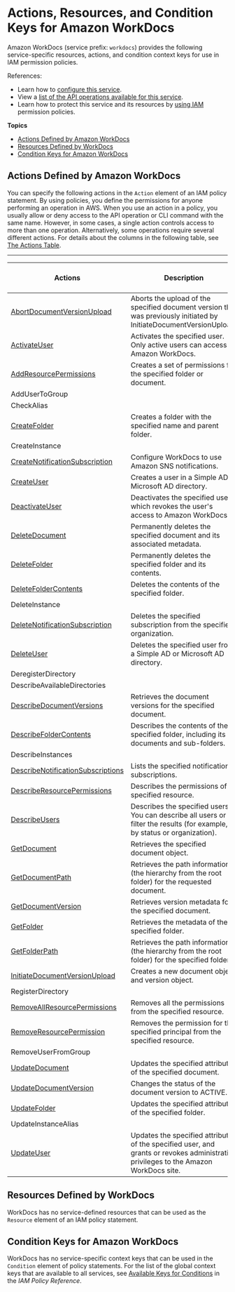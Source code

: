 # Actions, Resources, and Condition Keys for Amazon WorkDocs<a name="list_amazonworkdocs"></a>

Amazon WorkDocs \(service prefix: `workdocs`\) provides the following service\-specific resources, actions, and condition context keys for use in IAM permission policies\.

References:
+ Learn how to [configure this service](http://docs.aws.amazon.com/workdocs/latest/adminguide/)\.
+ View a [list of the API operations available for this service](http://docs.aws.amazon.com/workdocs/latest/APIReference/)\.
+ Learn how to protect this service and its resources by [using IAM](http://docs.aws.amazon.com/workdocs/latest/adminguide/access_permissions.html) permission policies\.

**Topics**
+ [Actions Defined by Amazon WorkDocs](#amazonworkdocs-actions-as-permissions)
+ [Resources Defined by WorkDocs](#amazonworkdocs-resources-for-iam-policies)
+ [Condition Keys for Amazon WorkDocs](#amazonworkdocs-policy-keys)

## Actions Defined by Amazon WorkDocs<a name="amazonworkdocs-actions-as-permissions"></a>

You can specify the following actions in the `Action` element of an IAM policy statement\. By using policies, you define the permissions for anyone performing an operation in AWS\. When you use an action in a policy, you usually allow or deny access to the API operation or CLI command with the same name\. However, in some cases, a single action controls access to more than one operation\. Alternatively, some operations require several different actions\. For details about the columns in the following table, see [The Actions Table](reference_policies_actions-resources-contextkeys.md#actions_table)\.


****  

| Actions | Description | Access Level | Resource Types \(\*required\) | Condition Keys | Dependent Actions | 
| --- | --- | --- | --- | --- | --- | 
| [AbortDocumentVersionUpload](http://docs.aws.amazon.com/workdocs/latest/APIReference/API_AbortDocumentVersionUpload.html) | Aborts the upload of the specified document version that was previously initiated by InitiateDocumentVersionUpload\. | Write |  |  |  | 
| [ActivateUser](http://docs.aws.amazon.com/workdocs/latest/APIReference/API_ActivateUser.html) | Activates the specified user\. Only active users can access Amazon WorkDocs\. | Write |  |  |  | 
| [AddResourcePermissions](http://docs.aws.amazon.com/workdocs/latest/APIReference/API_AddResourcePermissions.html) | Creates a set of permissions for the specified folder or document\. | Write |  |  |  | 
| AddUserToGroup |  | Write |  |  |  | 
| CheckAlias |  | Read |  |  |  | 
| [CreateFolder](http://docs.aws.amazon.com/workdocs/latest/APIReference/API_CreateFolder.html) | Creates a folder with the specified name and parent folder\. | Write |  |  |  | 
| CreateInstance |  | Write |  |  |  | 
| [CreateNotificationSubscription](http://docs.aws.amazon.com/workdocs/latest/APIReference/API_CreateNotificationSubscription.html) | Configure WorkDocs to use Amazon SNS notifications\. | Write |  |  |  | 
| [CreateUser](http://docs.aws.amazon.com/workdocs/latest/APIReference/API_CreateUser.html) | Creates a user in a Simple AD or Microsoft AD directory\. | Write |  |  |  | 
| [DeactivateUser](http://docs.aws.amazon.com/workdocs/latest/APIReference/API_DeactivateUser.html) | Deactivates the specified user, which revokes the user's access to Amazon WorkDocs\. | Write |  |  |  | 
| [DeleteDocument](http://docs.aws.amazon.com/workdocs/latest/APIReference/API_DeleteDocument.html) | Permanently deletes the specified document and its associated metadata\. | Write |  |  |  | 
| [DeleteFolder](http://docs.aws.amazon.com/workdocs/latest/APIReference/API_DeleteFolder.html) | Permanently deletes the specified folder and its contents\. | Write |  |  |  | 
| [DeleteFolderContents](http://docs.aws.amazon.com/workdocs/latest/APIReference/API_DeleteFolderContents.html) | Deletes the contents of the specified folder\. | Write |  |  |  | 
| DeleteInstance |  | Write |  |  |  | 
| [DeleteNotificationSubscription](http://docs.aws.amazon.com/workdocs/latest/APIReference/API_DeleteNotificationSubscription.html) | Deletes the specified subscription from the specified organization\. | Write |  |  |  | 
| [DeleteUser](http://docs.aws.amazon.com/workdocs/latest/APIReference/API_DeleteUser.html) | Deletes the specified user from a Simple AD or Microsoft AD directory\. | Write |  |  |  | 
| DeregisterDirectory |  | Write |  |  |  | 
| DescribeAvailableDirectories |  | List |  |  |  | 
| [DescribeDocumentVersions](http://docs.aws.amazon.com/workdocs/latest/APIReference/API_DescribeDocumentVersions.html) | Retrieves the document versions for the specified document\. | List |  |  |  | 
| [DescribeFolderContents](http://docs.aws.amazon.com/workdocs/latest/APIReference/API_DescribeFolderContents.html) | Describes the contents of the specified folder, including its documents and sub\-folders\. | List |  |  |  | 
| DescribeInstances |  | List |  |  |  | 
| [DescribeNotificationSubscriptions](http://docs.aws.amazon.com/workdocs/latest/APIReference/API_DescribeNotificationSubscriptions.html) | Lists the specified notification subscriptions\. | List |  |  |  | 
| [DescribeResourcePermissions](http://docs.aws.amazon.com/workdocs/latest/APIReference/API_DescribeResourcePermissions.html) | Describes the permissions of a specified resource\. | List |  |  |  | 
| [DescribeUsers](http://docs.aws.amazon.com/workdocs/latest/APIReference/API_DescribeUsers.html) | Describes the specified users\. You can describe all users or filter the results \(for example, by status or organization\)\. | List |  |  |  | 
| [GetDocument](http://docs.aws.amazon.com/workdocs/latest/APIReference/API_GetDocument.html) | Retrieves the specified document object\. | Read |  |  |  | 
| [GetDocumentPath](http://docs.aws.amazon.com/workdocs/latest/APIReference/API_GetDocumentPath.html) | Retrieves the path information \(the hierarchy from the root folder\) for the requested document\. | Read |  |  |  | 
| [GetDocumentVersion](http://docs.aws.amazon.com/workdocs/latest/APIReference/API_GetDocumentVersion.html) | Retrieves version metadata for the specified document\. | Read |  |  |  | 
| [GetFolder](http://docs.aws.amazon.com/workdocs/latest/APIReference/API_GetFolder.html) | Retrieves the metadata of the specified folder\. | Read |  |  |  | 
| [GetFolderPath](http://docs.aws.amazon.com/workdocs/latest/APIReference/API_GetFolderPath.html) | Retrieves the path information \(the hierarchy from the root folder\) for the specified folder\. | Read |  |  |  | 
| [InitiateDocumentVersionUpload](http://docs.aws.amazon.com/workdocs/latest/APIReference/API_InitiateDocumentVersionUpload.html) | Creates a new document object and version object\. | Write |  |  |  | 
| RegisterDirectory |  | Write |  |  |  | 
| [RemoveAllResourcePermissions](http://docs.aws.amazon.com/workdocs/latest/APIReference/API_RemoveAllResourcePermissions.html) | Removes all the permissions from the specified resource\. | Write |  |  |  | 
| [RemoveResourcePermission](http://docs.aws.amazon.com/workdocs/latest/APIReference/API_RemoveResourcePermission.html) | Removes the permission for the specified principal from the specified resource\. | Write |  |  |  | 
| RemoveUserFromGroup |  | Write |  |  |  | 
| [UpdateDocument](http://docs.aws.amazon.com/workdocs/latest/APIReference/API_UpdateDocument.html) | Updates the specified attributes of the specified document\. | Write |  |  |  | 
| [UpdateDocumentVersion](http://docs.aws.amazon.com/workdocs/latest/APIReference/API_UpdateDocumentVersion.html) | Changes the status of the document version to ACTIVE\. | Write |  |  |  | 
| [UpdateFolder](http://docs.aws.amazon.com/workdocs/latest/APIReference/API_UpdateFolder.html) | Updates the specified attributes of the specified folder\. | Write |  |  |  | 
| UpdateInstanceAlias |  | Write |  |  |  | 
| [UpdateUser](http://docs.aws.amazon.com/workdocs/latest/APIReference/API_UpdateUser.html) | Updates the specified attributes of the specified user, and grants or revokes administrative privileges to the Amazon WorkDocs site\. | Write |  |  |  | 

## Resources Defined by WorkDocs<a name="amazonworkdocs-resources-for-iam-policies"></a>

WorkDocs has no service\-defined resources that can be used as the `Resource` element of an IAM policy statement\.

## Condition Keys for Amazon WorkDocs<a name="amazonworkdocs-policy-keys"></a>

WorkDocs has no service\-specific context keys that can be used in the `Condition` element of policy statements\. For the list of the global context keys that are available to all services, see [Available Keys for Conditions](http://docs.aws.amazon.com/IAM/latest/UserGuide/reference_policies_condition-keys.html#AvailableKeys) in the *IAM Policy Reference*\.